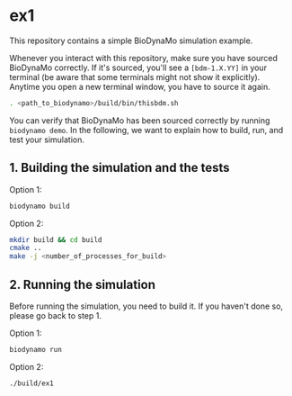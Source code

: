 # ex1

This repository contains a simple BioDynaMo simulation example.

Whenever you interact with this repository, make sure you have sourced BioDynaMo
correctly. If it's sourced, you'll see a `[bdm-1.X.YY]` in your terminal
(be aware that some terminals might not show it explicitly).
Anytime you open a new terminal window, you have to source it again.
```bash
. <path_to_biodynamo>/build/bin/thisbdm.sh
```

You can verify that BioDynaMo has been sourced correctly by running
`biodynamo demo`. In the following, we want to explain how to build, run, and
test your simulation.

## 1. Building the simulation and the tests

Option 1:
```bash
biodynamo build
```

Option 2:
```bash
mkdir build && cd build
cmake ..
make -j <number_of_processes_for_build>
```

## 2. Running the simulation

Before running the simulation, you need to build it. If you haven't done so,
please go back to step 1.

Option 1:
```bash
biodynamo run
```

Option 2:
```
./build/ex1
```
